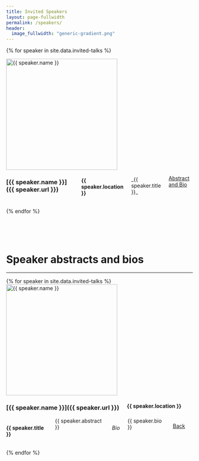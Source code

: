 ```yaml
---
title: Invited Speakers
layout: page-fullwidth
permalink: /speakers/
header:
  image_fullwidth: "generic-gradient.png"
---
```


{% for speaker in site.data.invited-talks %}

<div id="{{ speaker.id }}Summary"></div>
<div class="row">
	<div class="large-1 columns"></div>
	<div class="small-8 medium-3 columns">
	  <img src="{{ site.baseurl }}/assets/img/people/{{ speaker.thumbnail}}"  alt="{{ speaker.name }}" style="width: 300px" />
	</div>

<div class="small-12 medium-9 large-7 columns" markdown="1">

### [{{ speaker.name }}]({{ speaker.url }})

#### {{ speaker.location }}

<br />
_{{ speaker.title }}_ <br />

<a href="#{{ speaker.id }}Detail"> Abstract and Bio</a>

</div>

<div class="large-1 columns"></div>
</div>

{% endfor %}

<br />
<br />
<br />
<h1> Speaker abstracts and bios </h1>
<hr/>
{% for speaker in site.data.invited-talks %}

<div id="{{ speaker.id }}Detail"></div>
<div class="row">
	<div class="large-1 columns"></div>
	<div class="small-8 medium-3 columns">
	  <img src="{{ site.baseurl }}/assets/img/people/{{ speaker.thumbnail}}"  alt="{{ speaker.name }}" style="width: 300px" />
	</div>

<div class="small-12 medium-9 large-7 columns" markdown="1">

### [{{ speaker.name }}]({{ speaker.url }})

#### {{ speaker.location }}

</div>
</div>
<div class="row">
<div class="large-1 columns"></div>
<div class="large-10 medium-12 columns" markdown="1">
<h4>{{ speaker.title }}</h4>
{{ speaker.abstract }}
<br /> <br />
<h6> Bio </h6>
{{ speaker.bio }}

<a href="#{{ speaker.id }}Summary">Back</a>

<hr />
</div>
<div class="large-1 columns"></div>
</div>

{% endfor %}
